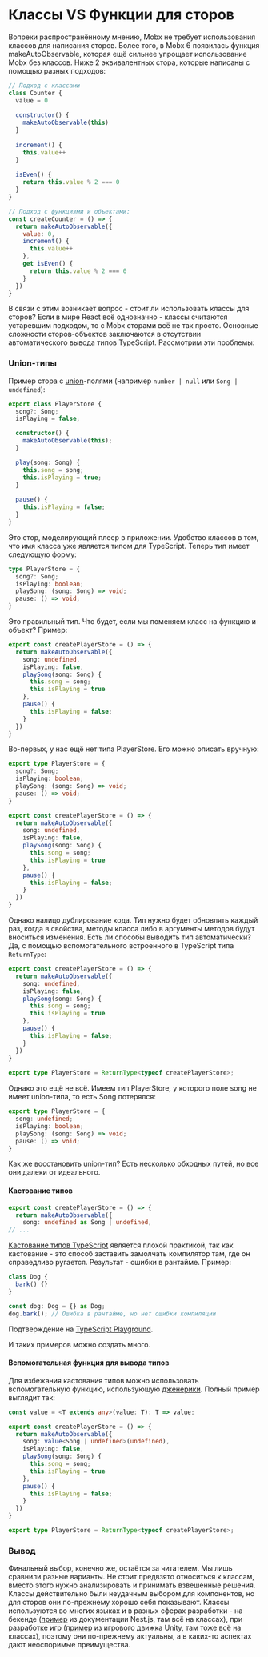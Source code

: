# Классы VS Функции для сторов

Вопреки распространённому мнению, Mobx не требует использования классов для написания сторов. Более того, в Mobx 6 появилась функция makeAutoObservable, которая ещё сильнее упрощает использование Mobx без классов. Ниже 2 эквивалентных стора, которые написаны с помощью разных подходов:

```js
// Подход с классами
class Counter {
  value = 0
  
  constructor() {
    makeAutoObservable(this)
  }
  
  increment() {
    this.value++
  }
  
  isEven() {
    return this.value % 2 === 0
  }
}

// Подход с функциями и объектами:
const createCounter = () => {
  return makeAutoObservable({
    value: 0,
    increment() {
      this.value++
    },
    get isEven() {
      return this.value % 2 === 0
    }
  })
}
```

В связи с этим возникает вопрос - стоит ли использовать классы для сторов? Если в мире React всё однозначно - классы считаются устаревшим подходом, то с Mobx сторами всё не так просто. Основные сложности сторов-объектов заключаются в отсутствии автоматического вывода типов TypeScript. Рассмотрим эти проблемы:

### Union-типы

Пример стора с [union](https://www.typescriptlang.org/docs/handbook/unions-and-intersections.html#union-types)-полями (например `number | null` или `Song | undefined`):

```typescript
export class PlayerStore {
  song?: Song;
  isPlaying = false;

  constructor() {
    makeAutoObservable(this);
  }

  play(song: Song) {
    this.song = song;
    this.isPlaying = true;
  }
  
  pause() {
    this.isPlaying = false;
  }
}
```

Это стор, моделирующий плеер в приложении. Удобство классов в том, что имя класса уже является типом для TypeScript. Теперь тип имеет следующую форму:

```typescript
type PlayerStore = {
  song?: Song;
  isPlaying: boolean;
  playSong: (song: Song) => void;
  pause: () => void;
}
```

Это правильный тип. Что будет, если мы поменяем класс на функцию и объект? Пример:

```typescript
export const createPlayerStore = () => {
  return makeAutoObservable({
    song: undefined,
    isPlaying: false,
    playSong(song: Song) {
      this.song = song;
      this.isPlaying = true
    },
    pause() {
      this.isPlaying = false;
    }
  })
}
```

Во-первых, у нас ещё нет типа PlayerStore. Его можно описать вручную:

```typescript
export type PlayerStore = {
  song?: Song;
  isPlaying: boolean;
  playSong: (song: Song) => void;
  pause: () => void;
}

export const createPlayerStore = () => {
  return makeAutoObservable({
    song: undefined,
    isPlaying: false,
    playSong(song: Song) {
      this.song = song;
      this.isPlaying = true
    },
    pause() {
      this.isPlaying = false;
    }
  })
}
```

Однако налицо дублирование кода. Тип нужно будет обновлять каждый раз, когда в свойства, методы класса либо в аргументы методов будут вноситься изменения. Есть ли способы выводить тип автоматически? Да, с помощью вспомогательного встроенного в TypeScript типа `ReturnType`: 

```typescript
export const createPlayerStore = () => {
  return makeAutoObservable({
    song: undefined,
    isPlaying: false,
    playSong(song: Song) {
      this.song = song;
      this.isPlaying = true
    },
    pause() {
      this.isPlaying = false;
    }
  })
}
  
export type PlayerStore = ReturnType<typeof createPlayerStore>;
```

Однако это ещё не всё. Имеем тип PlayerStore, у которого поле song не имеет union-типа, то есть Song потерялся:
```typescript
export type PlayerStore = {
  song: undefined;
  isPlaying: boolean;
  playSong: (song: Song) => void;
  pause: () => void;
}
```

Как же восстановить union-тип? Есть несколько обходных путей, но все они далеки от идеального.

#### Кастование типов

```typescript
export const createPlayerStore = () => {
  return makeAutoObservable({
    song: undefined as Song | undefined,
// ...
```

[Кастование типов TypeScript](https://www.typescripttutorial.net/typescript-tutorial/type-casting/) является плохой практикой, так как кастование - это способ заставить замолчать компилятор там, где он справедливо ругается. Результат - ошибки в рантайме. Пример: 
```typescript
class Dog {
  bark() {}
}

const dog: Dog = {} as Dog;
dog.bark(); // Ошибка в рантайме, но нет ошибки компиляции
```

Подтверждение на [TypeScript Playground](https://www.typescriptlang.org/play?#code/MYGwhgzhAEAiD2BzaBvAUNaAjMAnA1gBQCUqAvmhWsPAHYQAu0AJkgFxxLQC850knRAG40rRADocBEkOgB6OdEC4IIFYQQEIg0QHwggCRBAHCCBGEEBcILuiHNgHhBA-CC7A3CCB5EEBiILt1A).

И таких примеров можно создать много.

#### Вспомогательная функция для вывода типов

Для избежания кастования типов можно использовать вспомогательную функцию, использующую [дженерики](https://www.typescriptlang.org/docs/handbook/2/generics.html). Полный пример выглядит так:

```typescript
const value = <T extends any>(value: T): T => value;

export const createPlayerStore = () => {
  return makeAutoObservable({
    song: value<Song | undefined>(undefined),
    isPlaying: false,
    playSong(song: Song) {
      this.song = song;
      this.isPlaying = true
    },
    pause() {
      this.isPlaying = false;
    }
  })
}

export type PlayerStore = ReturnType<typeof createPlayerStore>;
```

### Вывод

Финальный выбор, конечно же, остаётся за читателем. Мы лишь сравнили разные варианты. Не стоит предвзято относиться к классам, вместо этого нужно анализировать и принимать взвешенные решения. Классы действительно были неудачным выбором для компонентов, но для сторов они по-прежнему хорошо себя показывают. Классы используются во многих языках и в разных сферах разработки - на бекенде ([пример](https://docs.nestjs.com/fundamentals/custom-providers) из документации Nest.js, там всё на классах), при разработке игр ([пример](https://docs.unity3d.com/ScriptReference/IMGUI.Controls.AdvancedDropdown.html) из игрового движка Unity, там тоже всё на классах), поэтому они по-прежнему актуальны, а в каких-то аспектах дают неоспоримые преимущества.

